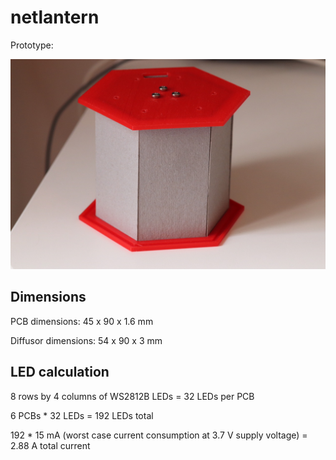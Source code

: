 netlantern
==========

Prototype:

![Prototype](doc/prototype_1.jpeg)

Dimensions
----------

PCB dimensions: 45 x 90 x 1.6 mm

Diffusor dimensions: 54 x 90 x 3 mm

LED calculation
---------------

8 rows by 4 columns of WS2812B LEDs = 32 LEDs per PCB

6 PCBs * 32 LEDs = 192 LEDs total

192 * 15 mA (worst case current consumption at 3.7 V supply voltage)
= 2.88 A total current

